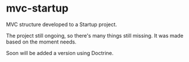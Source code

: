# mvc-startup
MVC structure developed to a Startup project.

The project still ongoing, so there's many things still missing. It was made based on the moment needs.

Soon will be added a version using Doctrine.
